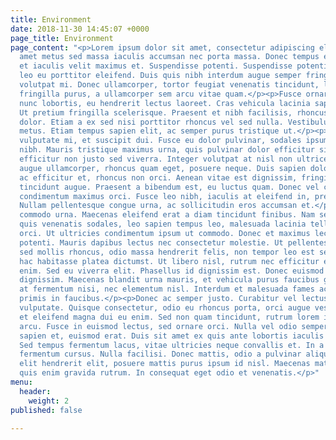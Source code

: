 ```yaml
---
title: Environment
date: 2018-11-30 14:45:07 +0000
page_title: Environment
page_content: "<p>Lorem ipsum dolor sit amet, consectetur adipiscing elit. Donec sit
  amet metus sed massa iaculis accumsan nec porta massa. Donec tempus euismod ligula,
  et iaculis velit maximus et. Suspendisse potenti. Suspendisse potenti. Sed hendrerit
  leo eu porttitor eleifend. Duis quis nibh interdum augue semper fringilla condimentum
  volutpat mi. Donec ullamcorper, tortor feugiat venenatis tincidunt, lectus diam
  fringilla purus, a ullamcorper sem arcu vitae quam.</p><p>Fusce ornare mauris et
  nunc lobortis, eu hendrerit lectus laoreet. Cras vehicula lacinia sapien et gravida.
  Ut pretium fringilla scelerisque. Praesent et nibh facilisis, rhoncus dui in, pellentesque
  dolor. Etiam a ex sed nisi porttitor rhoncus vel sed nulla. Vestibulum a finibus
  metus. Etiam tempus sapien elit, ac semper purus tristique ut.</p><p>Aliquam in
  vulputate mi, et suscipit dui. Fusce eu dolor pulvinar, sodales ipsum vitae, congue
  nibh. Mauris tristique maximus urna, quis pulvinar dolor efficitur sit amet. Ut
  efficitur non justo sed viverra. Integer volutpat at nisl non ultrices. Fusce vel
  augue ullamcorper, rhoncus quam eget, posuere neque. Duis sapien dolor, gravida
  ac efficitur et, rhoncus non orci. Aenean vitae est dignissim, fringilla felis ac,
  tincidunt augue. Praesent a bibendum est, eu luctus quam. Donec vel cursus mauris,
  condimentum maximus orci. Fusce leo nibh, iaculis at eleifend in, pretium eget elit.
  Nullam pellentesque congue urna, ac sollicitudin eros accumsan et.</p><p>Nam at
  commodo urna. Maecenas eleifend erat a diam tincidunt finibus. Nam semper, urna
  quis venenatis sodales, leo sapien tempus leo, malesuada lacinia tellus justo bibendum
  orci. Ut ultricies condimentum ipsum ut commodo. Donec et maximus lectus. Suspendisse
  potenti. Mauris dapibus lectus nec consectetur molestie. Ut pellentesque, felis
  sed mollis rhoncus, odio massa hendrerit felis, non tempor leo est sed mauris. In
  hac habitasse platea dictumst. Ut libero nisl, rutrum nec efficitur et, mattis id
  enim. Sed eu viverra elit. Phasellus id dignissim est. Donec euismod vel orci eu
  dignissim. Maecenas blandit urna mauris, et vehicula purus faucibus gravida. Vivamus
  at fermentum nisi, nec elementum nisl. Interdum et malesuada fames ac ante ipsum
  primis in faucibus.</p><p>Donec ac semper justo. Curabitur vel lectus vitae mi vestibulum
  vulputate. Quisque consectetur, odio eu rhoncus porta, orci augue vestibulum risus,
  et eleifend magna dui eu enim. Sed non quam tincidunt, rutrum lorem id, consequat
  arcu. Fusce in euismod lectus, sed ornare orci. Nulla vel odio semper, sagittis
  sapien et, euismod erat. Duis sit amet ex quis ante lobortis iaculis congue eu lectus.
  Sed tempus fermentum lacus, vitae ultricies neque convallis et. In a lorem sed neque
  fermentum cursus. Nulla facilisi. Donec mattis, odio a pulvinar aliquam, libero
  elit hendrerit elit, posuere mattis purus ipsum id nisl. Maecenas mattis turpis
  quis enim gravida rutrum. In consequat eget odio et venenatis.</p>"
menu:
  header:
    weight: 2
published: false

---
```

